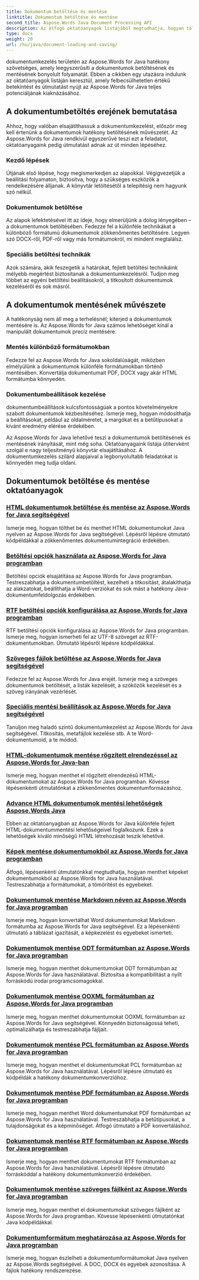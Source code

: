 ```yaml
---
title: Dokumentum betöltése és mentése
linktitle: Dokumentum betöltése és mentése
second_title: Aspose.Words Java Document Processing API
description: Az átfogó oktatóanyagok listájából megtudhatja, hogyan tölthet be és menthet hatékonyan dokumentumokat az Aspose.Words for Java használatával. Egyszerűen kezelheti a dokumentumokat.
type: docs
weight: 20
url: /hu/java/document-loading-and-saving/
---
```



dokumentumkezelés területén az Aspose.Words for Java hatékony szövetséges, amely leegyszerűsíti a dokumentumok betöltésének és mentésének bonyolult folyamatát. Ebben a cikkben egy utazásra indulunk az oktatóanyagok listáján keresztül, amely felbecsülhetetlen értékű betekintést és útmutatást nyújt az Aspose.Words for Java teljes potenciáljának kiaknázásához.

## A dokumentumbetöltés erejének bemutatása

Ahhoz, hogy valóban elsajátíthassuk a dokumentumkezelést, először meg kell értenünk a dokumentumok hatékony betöltésének művészetét. Az Aspose.Words for Java rendkívül egyszerűvé teszi ezt a feladatot, oktatóanyagaink pedig útmutatást adnak az út minden lépéséhez.

### Kezdő lépések

Útjának első lépése, hogy megismerkedjen az alapokkal. Végigvezetjük a beállítási folyamaton, biztosítva, hogy a szükséges eszközök a rendelkezésére álljanak. A könyvtár letöltésétől a telepítésig nem hagyunk szó nélkül.

### Dokumentumok betöltése

Az alapok lefektetésével itt az ideje, hogy elmerüljünk a dolog lényegében – a dokumentumok betöltésében. Fedezze fel a különféle technikákat a különböző formátumú dokumentumok zökkenőmentes betöltésére. Legyen szó DOCX-ről, PDF-ről vagy más formátumokról, mi mindent megtalálsz.

### Speciális betöltési technikák

Azok számára, akik feszegetik a határokat, fejlett betöltési technikáink mélyebb megértést biztosítanak a dokumentumkezelésről. Tudjon meg többet az egyéni betöltési beállításokról, a titkosított dokumentumok kezeléséről és sok másról.

## A dokumentumok mentésének művészete

A hatékonyság nem áll meg a terhelésnél; kiterjed a dokumentumok mentésére is. Az Aspose.Words for Java számos lehetőséget kínál a manipulált dokumentumok precíz mentésére.

### Mentés különböző formátumokban

Fedezze fel az Aspose.Words for Java sokoldalúságát, miközben elmélyülünk a dokumentumok különféle formátumokban történő mentésében. Konvertálja dokumentumait PDF, DOCX vagy akár HTML formátumba könnyedén.

### Dokumentumbeállítások kezelése

dokumentumbeállítások kulcsfontosságúak a pontos követelményekre szabott dokumentumok kézbesítéséhez. Ismerje meg, hogyan módosíthatja a beállításokat, például az oldalméretet, a margókat és a betűtípusokat a kívánt eredmény elérése érdekében.

Az Aspose.Words for Java lehetővé teszi a dokumentumok betöltésének és mentésének irányítását, mint még soha. Oktatóanyagaink listája útitervként szolgál e nagy teljesítményű könyvtár elsajátításához. A dokumentumkezelés szilárd alapjaival a legbonyolultabb feladatokat is könnyedén meg tudja oldani.

## Dokumentumok betöltése és mentése oktatóanyagok
### [HTML dokumentumok betöltése és mentése az Aspose.Words for Java segítségével](./loading-and-saving-html-documents/)
Ismerje meg, hogyan tölthet be és menthet HTML dokumentumokat Java nyelven az Aspose.Words for Java segítségével. Lépésről lépésre útmutató kódpéldákkal a zökkenőmentes dokumentumintegráció érdekében.
### [Betöltési opciók használata az Aspose.Words for Java programban](./using-load-options/)
Betöltési opciók elsajátítása az Aspose.Words for Java programban. Testreszabhatja a dokumentumbetöltést, kezelheti a titkosítást, átalakíthatja az alakzatokat, beállíthatja a Word-verziókat és sok mást a hatékony Java-dokumentumfeldolgozás érdekében.
### [RTF betöltési opciók konfigurálása az Aspose.Words for Java programban](./configuring-rtf-load-options/)
RTF betöltési opciók konfigurálása az Aspose.Words for Java programban. Ismerje meg, hogyan ismerheti fel az UTF-8 szöveget az RTF-dokumentumokban. Útmutató lépésről lépésre kódpéldákkal.
### [Szöveges fájlok betöltése az Aspose.Words for Java segítségével](./loading-text-files/)
Fedezze fel az Aspose.Words for Java erejét. Ismerje meg a szöveges dokumentumok betöltését, a listák kezelését, a szóközök kezelését és a szöveg irányának vezérlését.
### [Speciális mentési beállítások az Aspose.Words for Java segítségével](./advance-saving-options/)
Tanuljon meg haladó szintű dokumentumkezelést az Aspose.Words for Java segítségével. Titkosítás, metafájlok kezelése stb. A te Word-dokumentumoid, a te módod.
### [HTML-dokumentumok mentése rögzített elrendezéssel az Aspose.Words for Java-ban](./saving-html-documents-with-fixed-layout/)
Ismerje meg, hogyan menthet el rögzített elrendezésű HTML-dokumentumokat az Aspose.Words for Java programban. Kövesse lépésenkénti útmutatónkat a zökkenőmentes dokumentumformázáshoz.
### [Advance HTML dokumentumok mentési lehetőségek Aspose.Words Java](./advance-html-documents-saving-options/)
Ebben az oktatóanyagban az Aspose.Words for Java különféle fejlett HTML-dokumentummentési lehetőségeivel foglalkozunk. Ezek a lehetőségek kiváló minőségű HTML létrehozását teszik lehetővé.
### [Képek mentése dokumentumokból az Aspose.Words for Java programban](./saving-images-from-documents/)
Átfogó, lépésenkénti útmutatónkkal megtudhatja, hogyan menthet képeket dokumentumokból az Aspose.Words for Java használatával. Testreszabhatja a formátumokat, a tömörítést és egyebeket.
### [Dokumentumok mentése Markdown néven az Aspose.Words for Java programban](./saving-documents-as-markdown/)
Ismerje meg, hogyan konvertálhat Word dokumentumokat Markdown formátumba az Aspose.Words for Java segítségével. Ez a lépésenkénti útmutató a táblázat igazítását, a képkezelést és egyebeket ismerteti.
### [Dokumentumok mentése ODT formátumban az Aspose.Words for Java programban](./saving-documents-as-odt-format/)
Ismerje meg, hogyan menthet dokumentumokat ODT formátumban az Aspose.Words for Java használatával. Biztosítsa a kompatibilitást a nyílt forráskódú irodai programcsomagokkal. 
### [Dokumentumok mentése OOXML formátumban az Aspose.Words for Java programban](./saving-documents-as-ooxml-format/)
Ismerje meg, hogyan menthet dokumentumokat OOXML formátumban az Aspose.Words for Java segítségével. Könnyedén biztonságossá teheti, optimalizálhatja és testreszabhatja fájljait. 
### [Dokumentumok mentése PCL formátumban az Aspose.Words for Java programban](./saving-documents-as-pcl-format/)
Ismerje meg, hogyan menthet el dokumentumokat PCL formátumban az Aspose.Words for Java használatával. Lépésről lépésre útmutató és kódpéldák a hatékony dokumentumkonverzióhoz.
### [Dokumentumok mentése PDF formátumban az Aspose.Words for Java programban](./saving-documents-as-pdf/)
Ismerje meg, hogyan menthet Word dokumentumokat PDF formátumban az Aspose.Words for Java használatával. Testreszabhatja a betűtípusokat, a tulajdonságokat és a képminőséget. Átfogó útmutató a PDF konvertáláshoz.
### [Dokumentumok mentése RTF formátumban az Aspose.Words for Java programban](./saving-documents-as-rtf-format/)
Ismerje meg, hogyan menthet dokumentumokat RTF formátumban az Aspose.Words for Java használatával. Lépésről lépésre útmutató forráskóddal a hatékony dokumentumkonverzió érdekében.
### [Dokumentumok mentése szöveges fájlként az Aspose.Words for Java programban](./saving-documents-as-text-files/)
Ismerje meg, hogyan menthet el dokumentumokat szöveges fájlként az Aspose.Words for Java programban. Kövesse lépésenkénti útmutatónkat Java kódpéldákkal.
### [Dokumentumformátum meghatározása az Aspose.Words for Java programban](./determining-document-format/)
Ismerje meg, hogyan észlelheti a dokumentumformátumokat Java nyelven az Aspose.Words segítségével. A DOC, DOCX és egyebek azonosítása. A fájlok hatékony rendszerezése.